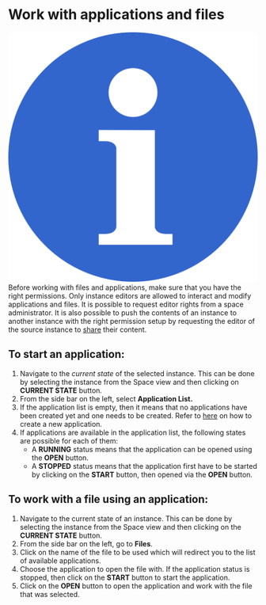 # Work with applications and files

![](../../.gitbook/assets/info_simple.svg.png)Before working with files and applications, make sure that you have the right permissions. Only instance editors are allowed to interact and modify applications and files. It is possible to request editor rights from a space administrator. It is also possible to push the contents of an instance to another instance with the right permission setup by requesting the editor of the source instance to  [share](distribute-a-snapshot.md) their content.

## **To start an application:**

1. Navigate to the _current state_ of the selected instance. This can be done by selecting the instance from the Space view and then clicking on **CURRENT STATE** button. 
2. From the side bar on the left, select **Application List.** 
3. If the application list is empty, then it means that no applications have been created yet and one needs to be created. Refer to [here](create-an-application.md) on how to create a new application. 
4. If applications are available in the application list, the following states are possible for each of them:
   *  A **RUNNING** status means that the application can be opened using the **OPEN** button. 
   * A **STOPPED** status means that the application first have to be started by clicking on the **START** button, then opened via the **OPEN** button.

## **To work with a file using an application:**

1. Navigate to the current state of an instance. This can be done by selecting the instance from the Space view and then clicking on the **CURRENT STATE** button. 
2. From the side bar on the left, go to **Files**. 
3. Click on the name of the file to be used which will redirect you to the list of available applications. 
4. Choose the application to open the file with. If the application status is stopped, then click on the **START** button to start the application. 
5. Click on the **OPEN** button to open the application and work with the file that was selected.



